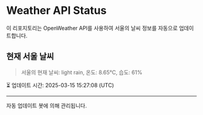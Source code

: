 
# Weather API Status

이 리포지토리는 OpenWeather API를 사용하여 서울의 날씨 정보를 자동으로 업데이트합니다.

## 현재 서울 날씨
> 서울의 현재 날씨: light rain, 온도: 8.65°C, 습도: 61%

⏳ 업데이트 시간: 2025-03-15 15:27:08 (UTC)

---
자동 업데이트 봇에 의해 관리됩니다.
